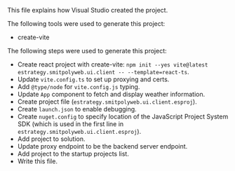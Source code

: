 This file explains how Visual Studio created the project.

The following tools were used to generate this project:
- create-vite

The following steps were used to generate this project:
- Create react project with create-vite: `npm init --yes vite@latest estrategy.smitpolyweb.ui.client -- --template=react-ts`.
- Update `vite.config.ts` to set up proxying and certs.
- Add `@type/node` for `vite.config.js` typing.
- Update `App` component to fetch and display weather information.
- Create project file (`estrategy.smitpolyweb.ui.client.esproj`).
- Create `launch.json` to enable debugging.
- Create `nuget.config` to specify location of the JavaScript Project System SDK (which is used in the first line in `estrategy.smitpolyweb.ui.client.esproj`).
- Add project to solution.
- Update proxy endpoint to be the backend server endpoint.
- Add project to the startup projects list.
- Write this file.
